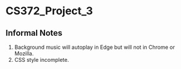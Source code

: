 # CS372_Project_3
## Informal Notes
1. Background music will autoplay in Edge but will not in Chrome or Mozilla.
2. CSS style incomplete.

